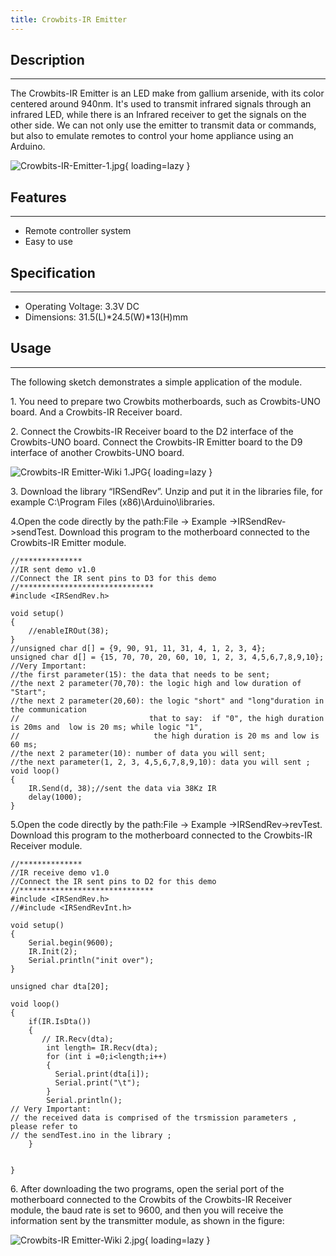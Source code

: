 ```yaml
---
title: Crowbits-IR Emitter
---
```


## Description
-----------

The Crowbits-IR Emitter is an LED make from gallium arsenide, with its color centered around 940nm. It's used to transmit infrared signals through an infrared LED, while there is an Infrared receiver to get the signals on the other side. We can not only use the emitter to transmit data or commands, but also to emulate remotes to control your home appliance using an Arduino.

![Crowbits-IR-Emitter-1.jpg](https://wiki.elecrow.com/images/thumb/f/f9/Crowbits-IR-Emitter-1.jpg/600px-Crowbits-IR-Emitter-1.jpg){ loading=lazy }

## Features
--------

- Remote controller system
- Easy to use

## Specification
-------------

- Operating Voltage: 3.3V DC
- Dimensions: 31.5(L)\*24.5(W)\*13(H)mm

## Usage
-----

The following sketch demonstrates a simple application of the module.

1\. You need to prepare two Crowbits motherboards, such as Crowbits-UNO board. And a Crowbits-IR Receiver board.

2\. Connect the Crowbits-IR Receiver board to the D2 interface of the Crowbits-UNO board. Connect the Crowbits-IR Emitter board to the D9 interface of another Crowbits-UNO board.

![Crowbits-IR Emitter-Wiki 1.JPG](https://wiki.elecrow.com/images/thumb/3/39/Crowbits-IR_Emitter-Wiki_1.JPG/600px-Crowbits-IR_Emitter-Wiki_1.JPG){ loading=lazy }

3\. Download the library “IRSendRev”. Unzip and put it in the libraries file, for example C:\\Program Files (x86)\\Arduino\\libraries.

4.Open the code directly by the path:File -&gt; Example -&gt;IRSendRev-&gt;sendTest. Download this program to the motherboard connected to the Crowbits-IR Emitter module.

```
//**************
//IR sent demo v1.0
//Connect the IR sent pins to D3 for this demo
//******************************
#include <IRSendRev.h>

void setup()
{
    //enableIROut(38);
}
//unsigned char d[] = {9, 90, 91, 11, 31, 4, 1, 2, 3, 4};
unsigned char d[] = {15, 70, 70, 20, 60, 10, 1, 2, 3, 4,5,6,7,8,9,10};
//Very Important:
//the first parameter(15): the data that needs to be sent;
//the next 2 parameter(70,70): the logic high and low duration of "Start";
//the next 2 parameter(20,60): the logic "short" and "long"duration in the communication
//                             that to say:  if "0", the high duration is 20ms and  low is 20 ms; while logic "1",
//                              the high duration is 20 ms and low is 60 ms;
//the next 2 parameter(10): number of data you will sent;
//the next parameter(1, 2, 3, 4,5,6,7,8,9,10): data you will sent ;
void loop()
{
    IR.Send(d, 38);//sent the data via 38Kz IR
    delay(1000);
}
```

5.Open the code directly by the path:File -&gt; Example -&gt;IRSendRev-&gt;revTest. Download this program to the motherboard connected to the Crowbits-IR Receiver module.

```
//**************
//IR receive demo v1.0
//Connect the IR sent pins to D2 for this demo
//******************************
#include <IRSendRev.h>
//#include <IRSendRevInt.h>

void setup()
{
    Serial.begin(9600);
    IR.Init(2);
    Serial.println("init over");
}

unsigned char dta[20];

void loop()
{
    if(IR.IsDta())
    {
       // IR.Recv(dta);
        int length= IR.Recv(dta);
        for (int i =0;i<length;i++)
        {
          Serial.print(dta[i]);
          Serial.print("\t");
        }
        Serial.println();
// Very Important:
// the received data is comprised of the trsmission parameters , please refer to 
// the sendTest.ino in the library ;
    }
    
    
}
```

6\. After downloading the two programs, open the serial port of the motherboard connected to the Crowbits of the Crowbits-IR Receiver module, the baud rate is set to 9600, and then you will receive the information sent by the transmitter module, as shown in the figure:

![Crowbits-IR Emitter-Wiki 2.jpg](https://wiki.elecrow.com/images/thumb/8/80/Crowbits-IR_Emitter-Wiki_2.jpg/600px-Crowbits-IR_Emitter-Wiki_2.jpg){ loading=lazy }
